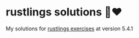 # rustlings solutions 🦀❤️

My solutions for [rustlings exercises](https://github.com/rust-lang/rustlings) at version 5.4.1
